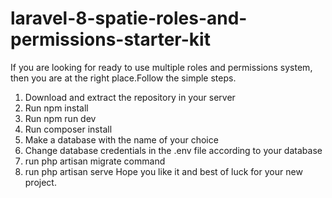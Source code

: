 # laravel-8-spatie-roles-and-permissions-starter-kit
If you are looking for ready to use multiple roles and permissions system, then you are at the right place.Follow the simple steps.

1.	Download and extract the repository in your server
2.	Run npm install
3.	Run npm run dev
4.	Run composer install
5.	Make a database with the name of your choice
6.	Change database credentials in the .env file according to your database
7.	run php artisan migrate command
8.	run php artisan serve
Hope you like it and best of luck for your new project.



